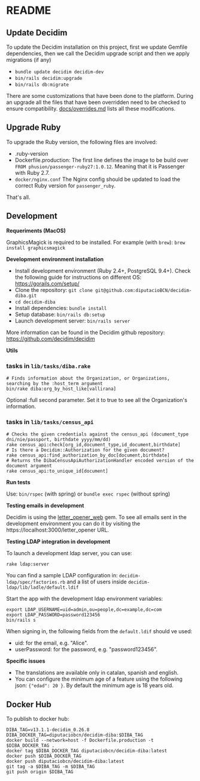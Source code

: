 # README

## Update Decidim

To update the Decidim installation on this project, first we update Gemfile
dependencies, then we call the Decidim upgrade script and then we apply
migrations (if any)

* `bundle update decidim decidim-dev`
* `bin/rails decidim:upgrade`
* `bin/rails db:migrate`

There are some customizations that have been done to the platform. During an upgrade
all the files that have been overridden need to be checked to ensure compatibility.
[docs/overrides.md](docs/overrides.md) lists all these modifications.

## Upgrade Ruby

To upgrade the Ruby version, the following files are involved:

- .ruby-version
- Dockerfile.production: The first line defines the image to be build over `FROM phusion/passenger-ruby27:1.0.12`. Meaning that it is Passenger with Ruby 2.7.
- `docker/nginx.conf` The Nginx config should be updated to load the correct Ruby version for `passenger_ruby`.

That's all.

## Development

**Requeriments (MacOS)**

GraphicsMagick is required to be installed. For example (with `brew`): `brew
install graphicsmagick`

**Development environment installation**

* Install development environment (Ruby 2.4+, PostgreSQL 9.4+). Check the
  following guide for instructions on different OS: https://gorails.com/setup/
* Clone the repository: `git clone git@github.com:diputacioBCN/decidim-diba.git`
* `cd decidim-diba`
* Install dependencies: `bundle install`
* Setup database: `bin/rails db:setup`
* Launch development server: `bin/rails server`

More information can be found in the Decidim github repository:
https://github.com/decidim/decidim

**Utils**

### tasks in `lib/tasks/diba.rake`

```
# Finds information about the Organization, or Organizations, searching by the :host_term argument
bin/rake diba:org_by_host_like[vallirana]
```

Optional :full second parameter. Set it to true to see all the Organization's information.

### tasks in `lib/tasks/census_api`

```
# Checks the given credentials against the census_api (document_type dni/nie/passport, birthdate yyyy/mm/dd)
rake census_api:check[org_id,document_type,id_document,birthdate]
# Is there a Decidim::Authorization for the given document?
rake census_api:find_authorization_by_doc[document,birthdate]
# Returns the DibaCensusApiAuthorizationHandler encoded version of the document argument
rake census_api:to_unique_id[document]
```

**Run tests**

Use: `bin/rspec` (with spring) or `bundle exec rspec` (without spring)

**Testing emails in development**

Decidim is using the
[letter_opener_web](https://github.com/fgrehm/letter_opener_web) gem. To see all
emails sent in the development environment you can do it by visiting the
https://localhost:3000/letter_opener URL.

**Testing LDAP integration in development**

To launch a development ldap server, you can use:

`rake ldap:server`

You can find a sample LDAP configuration in: `decidim-ldap/spec/factories.rb` and a list
of users inside `decidim-ldap/lib/ladle/default.ldif`

Start the app with the development ldap environment variables:
```
export LDAP_USERNAME=uid=admin,ou=people,dc=example,dc=com
export LDAP_PASSWORD=password123456
bin/rails s
```

When signing in, the following fields from the `default.ldif` should ve used:

- uid: for the email, e.g. "Alice".
- userPassword: for the password, e.g. "password123456".


**Specific issues**

* The translations are available only in catalan, spanish and english.
* You can configure the minimum age of a feature using the following json:
  `{"edad": 20 }`. By default the minimum age is 18 years old.

## Docker Hub
To publish to docker hub:

```
DIBA_TAG=v13.1.1-decidim_0.26.8
DIBA_DOCKER_TAG=diputaciobcn/decidim-diba:$DIBA_TAG
docker build --network=host -f Dockerfile.production -t $DIBA_DOCKER_TAG .
docker tag $DIBA_DOCKER_TAG diputaciobcn/decidim-diba:latest
docker push $DIBA_DOCKER_TAG
docker push diputaciobcn/decidim-diba:latest
git tag -a $DIBA_TAG -m $DIBA_TAG
git push origin $DIBA_TAG
```
